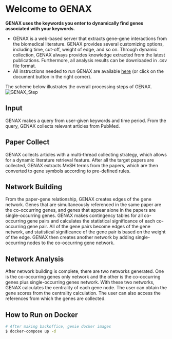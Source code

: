 # Welcome to GENAX
**GENAX uses the keywords you enter to dynamically find genes associated with your keywords.**

* GENAX is a web-based server that extracts gene-gene interactions from the biomedical literature. GENAX provides several customizing options, including time, cut-off, weight of edge, and so on. Through dynamic collection, GENAX always provides knowledge extracted from the latest publications. Furthermore, all analysis results can be downloaded in .csv file format.
* All instructions needed to run GENAX are available [here](http://help.genax.tools/) (or click on the document button in the right corner).

The scheme below illustrates the overall processing steps of GENAX.
![GENAX_Step](http://genax.tools/static/GENAX_Step.png)

## Input
GENAX makes a query from user-given keywords and time period. From the query, GENAX collects relevant articles from PubMed.

## Paper Collect
GENAX collects articles with a multi-thread collecting strategy, which allows for a dynamic literature retrieval feature. After all the target papers are collected, GENAX extracts MeSH terms from the papers, which are then converted to gene symbols according to pre-defined rules.

## Network Building
From the paper-gene relationship, GENAX creates edges of the gene network. Genes that are simultaneously referenced in the same paper are the co-occurring genes, and genes that appear alone in the papers are single-occurring genes. GENAX makes contingency tables for all co-occurring gene pairs and calculates the statistical significance of each co-occurring gene pair. All of the gene pairs become edges of the gene network, and statistical significance of the gene pair is based on the weight of the edge. GENAX then creates another network by adding single-occurring nodes to the co-occurring gene network.

## Network Analysis
After network building is complete, there are two networks generated. One is the co-occurring genes only network and the other is the co-occurring genes plus single-occurring genes network. With these two networks, GENAX calculates the centrality of each gene node. The user can obtain the gene scores from the centrality calculation. The user can also access the references from which the genes are collected.

## How to Run on Docker
```bash
# After making backoffice, genie docker images
$ docker-compose up -d
```
